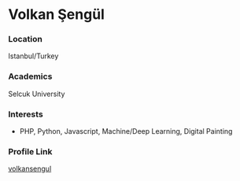 # Volkan Şengül

### Location

Istanbul/Turkey

### Academics

Selcuk University

### Interests

- PHP, Python, Javascript, Machine/Deep Learning, Digital Painting

### Profile Link

[volkansengul](https://github.com/volkansengul)